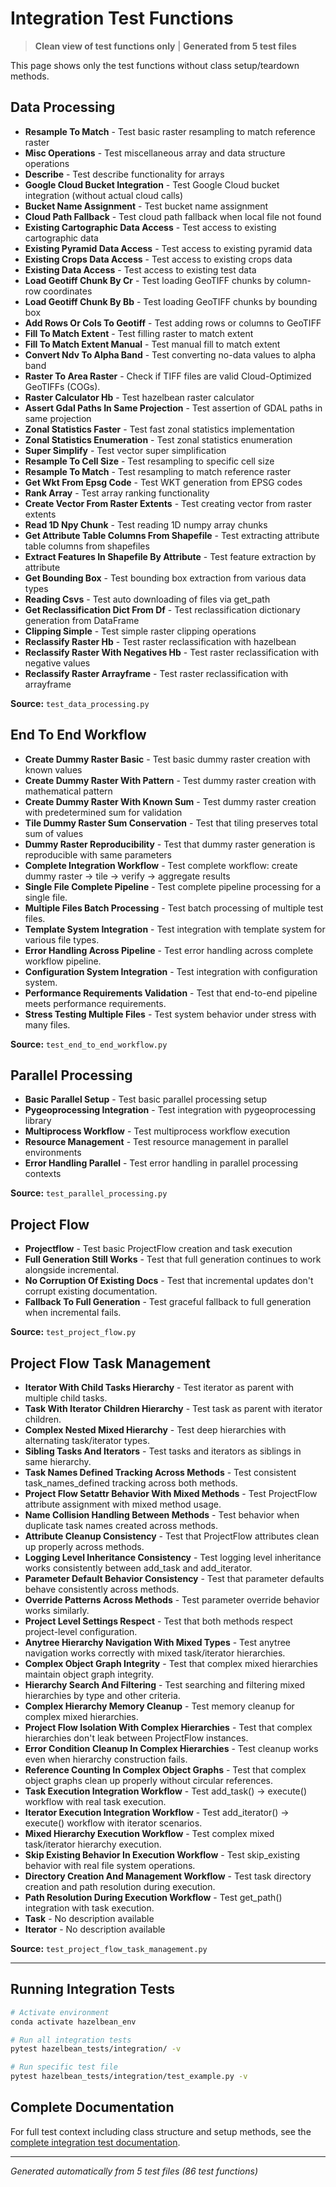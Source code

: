 # Integration Test Functions

> **Clean view of test functions only** | **Generated from 5 test files**

This page shows only the test functions without class setup/teardown methods.

## Data Processing

- **Resample To Match** - Test basic raster resampling to match reference raster
- **Misc Operations** - Test miscellaneous array and data structure operations
- **Describe** - Test describe functionality for arrays
- **Google Cloud Bucket Integration** - Test Google Cloud bucket integration (without actual cloud calls)
- **Bucket Name Assignment** - Test bucket name assignment
- **Cloud Path Fallback** - Test cloud path fallback when local file not found
- **Existing Cartographic Data Access** - Test access to existing cartographic data
- **Existing Pyramid Data Access** - Test access to existing pyramid data
- **Existing Crops Data Access** - Test access to existing crops data
- **Existing Data Access** - Test access to existing test data
- **Load Geotiff Chunk By Cr** - Test loading GeoTIFF chunks by column-row coordinates
- **Load Geotiff Chunk By Bb** - Test loading GeoTIFF chunks by bounding box
- **Add Rows Or Cols To Geotiff** - Test adding rows or columns to GeoTIFF
- **Fill To Match Extent** - Test filling raster to match extent
- **Fill To Match Extent Manual** - Test manual fill to match extent
- **Convert Ndv To Alpha Band** - Test converting no-data values to alpha band
- **Raster To Area Raster** - Check if TIFF files are valid Cloud-Optimized GeoTIFFs (COGs).
- **Raster Calculator Hb** - Test hazelbean raster calculator
- **Assert Gdal Paths In Same Projection** - Test assertion of GDAL paths in same projection
- **Zonal Statistics Faster** - Test fast zonal statistics implementation
- **Zonal Statistics Enumeration** - Test zonal statistics enumeration
- **Super Simplify** - Test vector super simplification
- **Resample To Cell Size** - Test resampling to specific cell size
- **Resample To Match** - Test resampling to match reference raster
- **Get Wkt From Epsg Code** - Test WKT generation from EPSG codes
- **Rank Array** - Test array ranking functionality
- **Create Vector From Raster Extents** - Test creating vector from raster extents
- **Read 1D Npy Chunk** - Test reading 1D numpy array chunks
- **Get Attribute Table Columns From Shapefile** - Test extracting attribute table columns from shapefiles
- **Extract Features In Shapefile By Attribute** - Test feature extraction by attribute
- **Get Bounding Box** - Test bounding box extraction from various data types
- **Reading Csvs** - Test auto downloading of files via get_path
- **Get Reclassification Dict From Df** - Test reclassification dictionary generation from DataFrame
- **Clipping Simple** - Test simple raster clipping operations
- **Reclassify Raster Hb** - Test raster reclassification with hazelbean
- **Reclassify Raster With Negatives Hb** - Test raster reclassification with negative values
- **Reclassify Raster Arrayframe** - Test raster reclassification with arrayframe

**Source:** `test_data_processing.py`

## End To End Workflow

- **Create Dummy Raster Basic** - Test basic dummy raster creation with known values
- **Create Dummy Raster With Pattern** - Test dummy raster creation with mathematical pattern
- **Create Dummy Raster With Known Sum** - Test dummy raster creation with predetermined sum for validation
- **Tile Dummy Raster Sum Conservation** - Test that tiling preserves total sum of values
- **Dummy Raster Reproducibility** - Test that dummy raster generation is reproducible with same parameters
- **Complete Integration Workflow** - Test complete workflow: create dummy raster -> tile -> verify -> aggregate results
- **Single File Complete Pipeline** - Test complete pipeline processing for a single file.
- **Multiple Files Batch Processing** - Test batch processing of multiple test files.
- **Template System Integration** - Test integration with template system for various file types.
- **Error Handling Across Pipeline** - Test error handling across complete workflow pipeline.
- **Configuration System Integration** - Test integration with configuration system.
- **Performance Requirements Validation** - Test that end-to-end pipeline meets performance requirements.
- **Stress Testing Multiple Files** - Test system behavior under stress with many files.

**Source:** `test_end_to_end_workflow.py`

## Parallel Processing

- **Basic Parallel Setup** - Test basic parallel processing setup
- **Pygeoprocessing Integration** - Test integration with pygeoprocessing library
- **Multiprocess Workflow** - Test multiprocess workflow execution
- **Resource Management** - Test resource management in parallel environments
- **Error Handling Parallel** - Test error handling in parallel processing contexts

**Source:** `test_parallel_processing.py`

## Project Flow

- **Projectflow** - Test basic ProjectFlow creation and task execution
- **Full Generation Still Works** - Test that full generation continues to work alongside incremental.
- **No Corruption Of Existing Docs** - Test that incremental updates don't corrupt existing documentation.
- **Fallback To Full Generation** - Test graceful fallback to full generation when incremental fails.

**Source:** `test_project_flow.py`

## Project Flow Task Management

- **Iterator With Child Tasks Hierarchy** - Test iterator as parent with multiple child tasks.
- **Task With Iterator Children Hierarchy** - Test task as parent with iterator children.
- **Complex Nested Mixed Hierarchy** - Test deep hierarchies with alternating task/iterator types.
- **Sibling Tasks And Iterators** - Test tasks and iterators as siblings in same hierarchy.
- **Task Names Defined Tracking Across Methods** - Test consistent task_names_defined tracking across both methods.
- **Project Flow Setattr Behavior With Mixed Methods** - Test ProjectFlow attribute assignment with mixed method usage.
- **Name Collision Handling Between Methods** - Test behavior when duplicate task names created across methods.
- **Attribute Cleanup Consistency** - Test that ProjectFlow attributes clean up properly across methods.
- **Logging Level Inheritance Consistency** - Test logging level inheritance works consistently between add_task and add_iterator.
- **Parameter Default Behavior Consistency** - Test that parameter defaults behave consistently across methods.
- **Override Patterns Across Methods** - Test parameter override behavior works similarly.
- **Project Level Settings Respect** - Test that both methods respect project-level configuration.
- **Anytree Hierarchy Navigation With Mixed Types** - Test anytree navigation works correctly with mixed task/iterator hierarchies.
- **Complex Object Graph Integrity** - Test that complex mixed hierarchies maintain object graph integrity.
- **Hierarchy Search And Filtering** - Test searching and filtering mixed hierarchies by type and other criteria.
- **Complex Hierarchy Memory Cleanup** - Test memory cleanup for complex mixed hierarchies.
- **Project Flow Isolation With Complex Hierarchies** - Test that complex hierarchies don't leak between ProjectFlow instances.
- **Error Condition Cleanup In Complex Hierarchies** - Test cleanup works even when hierarchy construction fails.
- **Reference Counting In Complex Object Graphs** - Test that complex object graphs clean up properly without circular references.
- **Task Execution Integration Workflow** - Test add_task() -> execute() workflow with real task execution.
- **Iterator Execution Integration Workflow** - Test add_iterator() -> execute() workflow with iterator scenarios.
- **Mixed Hierarchy Execution Workflow** - Test complex mixed task/iterator hierarchy execution.
- **Skip Existing Behavior In Execution Workflow** - Test skip_existing behavior with real file system operations.
- **Directory Creation And Management Workflow** - Test task directory creation and path resolution during execution.
- **Path Resolution During Execution Workflow** - Test get_path() integration with task execution.
- **Task** - No description available
- **Iterator** - No description available

**Source:** `test_project_flow_task_management.py`


---

## Running Integration Tests

```bash
# Activate environment
conda activate hazelbean_env

# Run all integration tests
pytest hazelbean_tests/integration/ -v

# Run specific test file  
pytest hazelbean_tests/integration/test_example.py -v
```

## Complete Documentation

For full test context including class structure and setup methods, see the [complete integration test documentation](../tests/integration.md).

---

*Generated automatically from 5 test files (86 test functions)*
